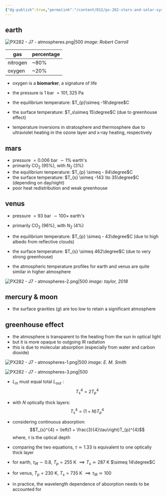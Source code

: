 ```yaml
---
{"dg-publish":true,"permalink":"/content/012/px-282-stars-and-solar-system/term-2-solar-system/j-terrestrial-planets/px-282-j7-atmospheres/","noteIcon":"1","created":"2025-02-07T11:24:30.610+00:00","updated":"2025-02-07T13:18:41.401+00:00"}
---
```


## earth

![PX282 - J7 - atmospheres.png|500](/img/user/pics/PX282%20-%20J7%20-%20atmospheres.png)
*image: Robert Carroll*

| gas      | percentage |
| -------- | ---------- |
| nitrogen | ~80%       |
| oxygen   | ~20%       |
- oxygen is a **biomarker**, a signature of life

- the pressure is $1$ bar $= 101,325$ Pa
- the equilibrium temperature: $T_{p}\simeq -18\degree$C
- the surface temperature: $T_s\simeq 15\degree$C (due to greenhouse effect)
- temperature inversions in stratosphere and thermosphere due to ultraviolet heating in the ozone layer and x-ray heating, respectively
## mars
- pressure $= 0.006$ bar $\sim 1\%$ earth's
- primarily CO$_2$ ($95\%$), with $N_2$ ($3\%$)
- the equilibrium temperature: $T_{p} \simeq - 84\degree$C
- the surface temperature: $T_{s} \simeq -143 \to 35\degree$C (depending on day/night)
- poor heat redistribution and weak greenhouse
## venus
- pressure $= 93$ bar $\sim 100\times$ earth's
- primarily CO$_2$ ($96\%$), with $N_2$ ($4\%$)
- the equilibrium temperature: $T_{p} \simeq - 43\degree$C (due to high albedo from reflective clouds)
- the surface temperature: $T_{s} \simeq 462\degree$C (due to very strong greenhouse)

- the atmospheric temperature profiles for earth and venus are quite similar in higher atmosphere

![PX282 - J7 - atmospheres-2.png|500](/img/user/pics/PX282%20-%20J7%20-%20atmospheres-2.png)
*image: taylor, 2018*
## mercury & moon
- the surface gravities ($g$) are too low to retain a significant atmosphere

## greenhouse effect
- the atmosphere is transparent to the heating from the sun in optical light
- but it is more opaque to outgoing IR radiation 
- this is due to molecular absorption (especially from water and carbon dioxide)

![PX282 - J7 - atmospheres-1.png|500](/img/user/pics/PX282%20-%20J7%20-%20atmospheres-1.png)
*image: E. M. Smith*

![PX282 - J7 - atmospheres-3.png|500](/img/user/pics/PX282%20-%20J7%20-%20atmospheres-3.png)

- $L_{in}$ must equal total ${} L_{out}: {}$
$$T_{s}^{4} = 2T_{p}^{4}$$
- with $N$ optically thick layers:
$$T_{s}^{4} = (1+N)T_{p}^{4}$$
- considering continuous absorption:
$$T_{s}^{4} = \left(1 + \frac{3}{4}\tau\right)T_{p}^{4}$$
	where, $\tau$ is the optical depth

- comparing the two equations, $\tau \simeq 1.33$ is equivalent to one optically thick layer

- for earth, $\tau_{IR }\sim 0.8$, $T_{p} = 255$ K $\implies T_{s} \simeq 287$ K $\simeq 14\degree$C
- for venus, $T_{p} = 230$ K, $T_{s} = 735$ K $\implies \tau_{IR }\simeq 100$ 

- in practice, the wavelength dependence of absorption needs to be accounted for

